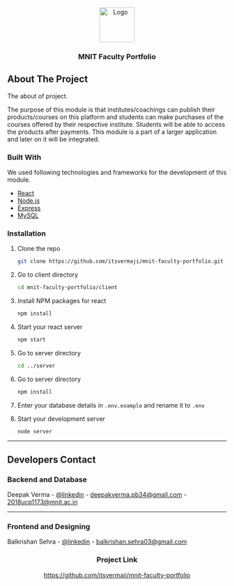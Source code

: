<!-- PROJECT LOGO -->
<br />
<p align="center">
  <a href="https://mnit.ac.in/">
    <img src="https://upload.wikimedia.org/wikipedia/en/b/b7/Mnit_logo.png" alt="Logo" width="80" height="80">
  </a>

  <h3 align="center">MNIT Faculty Portfolio</h3>

</p>

<!-- ABOUT THE PROJECT -->

## About The Project

The about of project.

The purpose of this module is that institutes/coachings can publish their products/courses on this platform and students can make purchases of the courses offered by their respective institute. Students will be able to access the products after payments.
This module is a part of a larger application and later on it will be integrated.

### Built With

We used following technologies and frameworks for the development of this module.

- [React](https://reactjs.org/)
- [Node.js](https://nodejs.org/en/)
- [Express](https://expressjs.com/)
- [MySQL](https://www.mysql.com/)

### Installation

1. Clone the repo
   ```sh
   git clone https://github.com/itsvermaji/mnit-faculty-portfolio.git
   ```
2. Go to client directory
   ```sh
   cd mnit-faculty-portfolio/client
   ```
3. Install NPM packages for react
   ```sh
   npm install
   ```
4. Start your react server

   ```sh
   npm start
   ```

5. Go to server directory
   ```sh
   cd ../server
   ```
6. Go to server directory
   ```sh
   npm install
   ```
7. Enter your database details in `.env.example` and rename it to `.env`

8. Start your development server
   ```sh
   node server
   ```

---

<!-- CONTACT -->

## Developers Contact

### Backend and Database

Deepak Verma - [@linkedin](https://www.linkedin.com/in/deepak-verma-6a5083189/) - deepakverma.pb34@gmail.com - 2018ucp1173@mnit.ac.in

---

### Frontend and Designing

Balkrishan Sehra - [@linkedin](https://www.linkedin.com/in/balkrishan-sehra-248150196/) - balkrishan.sehra03@gmail.com

<h3 align="center">Project Link</h3>

 <p align="center"><a href="https://github.com/itsvermaji/mnit-faculty-portfolio">https://github.com/itsvermaji/mnit-faculty-portfolio</a></p>
